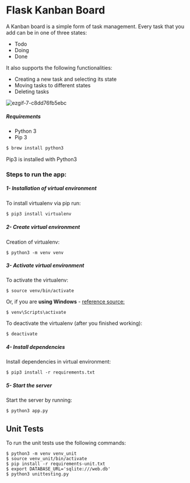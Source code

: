 # Flask Kanban Board 
A Kanban board is a simple form of task management. Every task that you add can be in one of three states:
- Todo
- Doing
- Done

It also supports the following functionalities:
- Creating a new task and selecting its state 
- Moving tasks to different states
- Deleting tasks

![ezgif-7-c8dd76fb5ebc](https://user-images.githubusercontent.com/47928071/111052764-c4257900-8412-11eb-91f9-80345392aee3.gif)

##### Requirements
* Python 3
* Pip 3

```bash
$ brew install python3
```

Pip3 is installed with Python3

### Steps to run the app: 
##### 1- Installation of virtual environment
To install virtualenv via pip run:
```bash
$ pip3 install virtualenv
```

##### 2- Create virtual environment
Creation of virtualenv:

    $ python3 -m venv venv
##### 3- Activate virtual environment
To activate the virtualenv:

    $ source venv/bin/activate

Or, if you are **using Windows** - [reference source:](https://stackoverflow.com/questions/8921188/issue-with-virtualenv-cannot-activate)

    $ venv\Scripts\activate

To deactivate the virtualenv (after you finished working):

    $ deactivate
##### 4- Install dependencies
Install dependencies in virtual environment:

    $ pip3 install -r requirements.txt


##### 5- Start the server

Start the server by running:

    $ python3 app.py

## Unit Tests
To run the unit tests use the following commands:

    $ python3 -m venv venv_unit
    $ source venv_unit/bin/activate
    $ pip install -r requirements-unit.txt
    $ export DATABASE_URL='sqlite:///web.db'
    $ python3 unittesting.py

